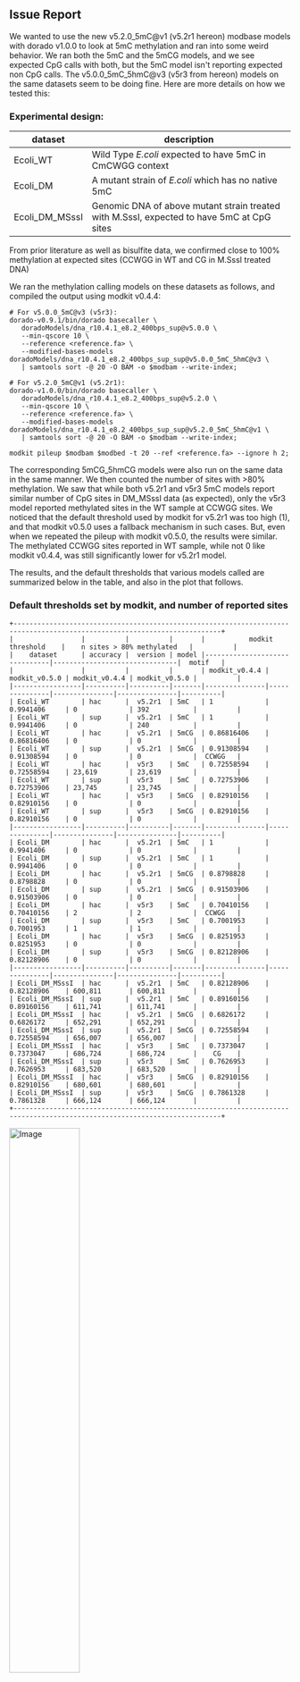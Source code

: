 ## Issue Report
We wanted to use the new v5.2.0_5mC@v1 (v5.2r1 hereon) modbase models with dorado v1.0.0 to look at 5mC methylation and ran into some weird behavior. We ran both the 5mC and the 5mCG models, and we see expected CpG calls with  both, but the 5mC model isn't reporting expected non CpG calls. The v5.0.0_5mC_5hmC@v3 (v5r3 from hereon) models on the same datasets seem to be doing fine. Here are more details on how we tested this:

### Experimental design:
| dataset | description                              |
|---------|------------------------------------------|
| Ecoli_WT | Wild Type _*E.coli*_ expected to have 5mC in CmCWGG context                        |
| Ecoli_DM | A mutant strain of _*E.coli*_ which has no native 5mC |
| Ecoli_DM_MSssI | Genomic DNA of above mutant strain treated with M.SssI, expected to have 5mC at CpG sites | 

From prior literature as well as bisulfite data, we confirmed close to 100% methylation at expected sites (CCWGG in WT and CG in M.SssI treated DNA)

We ran the methylation calling models on these datasets as follows, and compiled the output using modkit v0.4.4:

```
# For v5.0.0_5mC@v3 (v5r3):
dorado-v0.9.1/bin/dorado basecaller \
   doradoModels/dna_r10.4.1_e8.2_400bps_sup@v5.0.0 \
   --min-qscore 10 \
   --reference <reference.fa> \
   --modified-bases-models doradoModels/dna_r10.4.1_e8.2_400bps_sup_sup@v5.0.0_5mC_5hmC@v3 \
   | samtools sort -@ 20 -O BAM -o $modbam --write-index;

# For v5.2.0_5mC@v1 (v5.2r1):
dorado-v1.0.0/bin/dorado basecaller \
   doradoModels/dna_r10.4.1_e8.2_400bps_sup@v5.2.0 \
   --min-qscore 10 \
   --reference <reference.fa> \
   --modified-bases-models doradoModels/dna_r10.4.1_e8.2_400bps_sup_sup@v5.2.0_5mC_5hmC@v1 \
   | samtools sort -@ 20 -O BAM -o $modbam --write-index;

modkit pileup $modbam $modbed -t 20 --ref <reference.fa> --ignore h 2;
```

The corresponding 5mCG_5hmCG models were also run on the same data in the same manner. We then counted the number of sites with >80% methylation. We saw that while both v5.2r1 and v5r3 5mC models report similar number of CpG sites in DM_MSssI data (as expected), only the v5r3 model reported methylated sites in the WT sample at CCWGG sites. We noticed that the default threshold used by modkit for v5.2r1 was too high (1), and that modkit v0.5.0 uses a fallback mechanism in such cases. But, even when we repeated the pileup with modkit v0.5.0, the results were similar. The methylated CCWGG sites reported in WT sample, while not 0 like modkit v0.4.4, was still significantly lower for v5.2r1 model.

The results, and the default thresholds that various models called are summarized below in the table, and also in the plot that follows.

### Default thresholds set by modkit, and number of reported sites

```
+--------------------------------------------------------------------------------------------------------------------------+
|                 |          |          |       |           modkit threshold    |    n sites > 80% methylated   |          |
|    dataset      | accuracy |  version | model |-------------------------------|-------------------------------|  motif   |
|                 |          |          |       | modkit_v0.4.4 | modkit_v0.5.0 | modkit_v0.4.4 | modkit_v0.5.0 |          |
|-----------------|----------|----------|-------|---------------|---------------|---------------|---------------|----------|
| Ecoli_WT        | hac      |  v5.2r1  | 5mC   | 1             | 0.9941406     | 0             | 392           |          |
| Ecoli_WT        | sup      |  v5.2r1  | 5mC   | 1             | 0.9941406     | 0             | 240           |          |
| Ecoli_WT        | hac      |  v5.2r1  | 5mCG  | 0.86816406    | 0.86816406    | 0             | 0             |          |
| Ecoli_WT        | sup      |  v5.2r1  | 5mCG  | 0.91308594    | 0.91308594    | 0             | 0             |  CCWGG   |
| Ecoli_WT        | hac      |  v5r3    | 5mC   | 0.72558594    | 0.72558594    | 23,619        | 23,619        |          |
| Ecoli_WT        | sup      |  v5r3    | 5mC   | 0.72753906    | 0.72753906    | 23,745        | 23,745        |          |
| Ecoli_WT        | hac      |  v5r3    | 5mCG  | 0.82910156    | 0.82910156    | 0             | 0             |          |
| Ecoli_WT        | sup      |  v5r3    | 5mCG  | 0.82910156    | 0.82910156    | 0             | 0             |          |
|-----------------|----------|----------|-------|---------------|---------------|---------------|---------------|----------|
| Ecoli_DM        | hac      |  v5.2r1  | 5mC   | 1             | 0.9941406     | 0             | 0             |          |
| Ecoli_DM        | sup      |  v5.2r1  | 5mC   | 1             | 0.9941406     | 0             | 0             |          |
| Ecoli_DM        | hac      |  v5.2r1  | 5mCG  | 0.8798828     | 0.8798828     | 0             | 0             |          |
| Ecoli_DM        | sup      |  v5.2r1  | 5mCG  | 0.91503906    | 0.91503906    | 0             | 0             |          |
| Ecoli_DM        | hac      |  v5r3    | 5mC   | 0.70410156    | 0.70410156    | 2             | 2             |  CCWGG   |
| Ecoli_DM        | sup      |  v5r3    | 5mC   | 0.7001953     | 0.7001953     | 1             | 1             |          |
| Ecoli_DM        | hac      |  v5r3    | 5mCG  | 0.8251953     | 0.8251953     | 0             | 0             |          |
| Ecoli_DM        | sup      |  v5r3    | 5mCG  | 0.82128906    | 0.82128906    | 0             | 0             |          |
|-----------------|----------|----------|-------|---------------|---------------|---------------|---------------|----------|
| Ecoli_DM_MSssI  | hac      |  v5.2r1  | 5mC   | 0.82128906    | 0.82128906    | 600,811       | 600,811       |          |
| Ecoli_DM_MSssI  | sup      |  v5.2r1  | 5mC   | 0.89160156    | 0.89160156    | 611,741       | 611,741       |          |
| Ecoli_DM_MSssI  | hac      |  v5.2r1  | 5mCG  | 0.6826172     | 0.6826172     | 652,291       | 652,291       |          |
| Ecoli_DM_MSssI  | sup      |  v5.2r1  | 5mCG  | 0.72558594    | 0.72558594    | 656,007       | 656,007       |          |
| Ecoli_DM_MSssI  | hac      |  v5r3    | 5mC   | 0.7373047     | 0.7373047     | 686,724       | 686,724       |    CG    |
| Ecoli_DM_MSssI  | sup      |  v5r3    | 5mC   | 0.7626953     | 0.7626953     | 683,520       | 683,520       |          |
| Ecoli_DM_MSssI  | hac      |  v5r3    | 5mCG  | 0.82910156    | 0.82910156    | 680,601       | 680,601       |          |
| Ecoli_DM_MSssI  | sup      |  v5r3    | 5mCG  | 0.7861328     | 0.7861328     | 666,124       | 666,124       |          |
+--------------------------------------------------------------------------------------------------------------------------+
```
<img width="50%" alt="Image" src="https://github.com/user-attachments/assets/55de3529-06ad-472d-803f-970ddaf45fc4" />

As you can see from above, the issue is consistent with both hac and sup models, as well as both modkit v0.4.4 and 0.5.0. Further, we rebasecalled these data with v5r3 models using Dorado v1.0, and we get correct results, ruling out issue with the Dorado version.

We then looked at the read-level probability scores using modkit extract. As you can see below, at CpG sites in DM_MSssI, both v5r3 and v5.2r1 models report most reads to be methylated with high confidence (though the overall read count is lower with v5.2r1). But, at CCWGG sites in WT, only ~30% of reads get classified as methylated and rest are called as unmethylated with high confidence.

Please let us know what we might be doing wrong. Other details of our run environment are below:

## Run environment
- Dorado version: v1.0.0
- Dorado command: dorado basecaller
- Operating system: linux x86 64
- Hardware specs: 128 cores, 256gb RAM, Nvidia L40s
- Source data type: pod5
- Source data location: HDD
- Flow cell version : R10.4.1
- Library prep kit: LSK114

## Reproducibility

A snakemakew workflow has been provided along with this repository. This can be used to replicate the data processing pipeline. [snakemake workflow](./snakemake_pipelines/snakemake.md)

The example workflow can be run by refering to the [tutorial.md](tutorial.md) file.